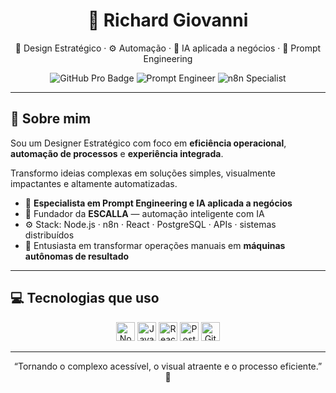 <h1 align="center">🚀 Richard Giovanni</h1>
<p align="center">
  🎯 Design Estratégico · ⚙️ Automação · 🧠 IA aplicada a negócios · 🧩 Prompt Engineering
</p>

<div align="center">
  <img src="https://img.shields.io/badge/GitHub-Pro-purple?style=flat&logo=github" alt="GitHub Pro Badge" />
  <img src="https://img.shields.io/badge/Prompt%20Engineer-Expert-blueviolet?style=flat&logo=openai" alt="Prompt Engineer" />
  <img src="https://img.shields.io/badge/n8n-Automation%20Specialist-orange?style=flat&logo=n8n" alt="n8n Specialist" />
</div>

---

## 🧠 Sobre mim

Sou um Designer Estratégico com foco em **eficiência operacional**, **automação de processos** e **experiência integrada**.

Transformo ideias complexas em soluções simples, visualmente impactantes e altamente automatizadas.

- 🧩 **Especialista em Prompt Engineering e IA aplicada a negócios**
- 🧠 Fundador da **ESCALLA** — automação inteligente com IA
- ⚙️ Stack: Node.js · n8n · React · PostgreSQL · APIs · sistemas distribuídos
- 🎯 Entusiasta em transformar operações manuais em **máquinas autônomas de resultado**

---

## 💻 Tecnologias que uso

<div align="center">
  <img src="https://cdn.jsdelivr.net/gh/devicons/devicon/icons/nodejs/nodejs-original.svg" height="30" alt="Node.js"/>
  <img src="https://cdn.jsdelivr.net/gh/devicons/devicon/icons/javascript/javascript-original.svg" height="30" alt="JavaScript"/>
  <img src="https://cdn.jsdelivr.net/gh/devicons/devicon/icons/react/react-original.svg" height="30" alt="React"/>
  <img src="https://cdn.jsdelivr.net/gh/devicons/devicon/icons/postgresql/postgresql-original.svg" height="30" alt="PostgreSQL"/>
  <img src="https://cdn.jsdelivr.net/gh/devicons/devicon/icons/github/github-original.svg" height="30" alt="GitHub"/>
</div>

---

<p align="center">
  “Tornando o complexo acessível, o visual atraente e o processo eficiente.” 🚀
</p>
